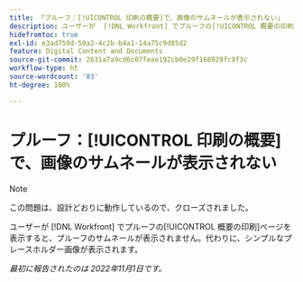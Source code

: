 ```yaml
---
title: 「プルーフ：[!UICONTROL 印刷の概要]で、画像のサムネールが表示されない」
description: ユーザーが  [!DNL Workfront] でプルーフの[!UICONTROL 概要の印刷]ページを表示すると、プルーフのサムネールが表示されません。代わりに、シンプルなプレースホルダー画像が表示されます。
hidefromtoc: true
exl-id: e3ad759d-59a2-4c2b-b4a1-14a75c9d85d2
feature: Digital Content and Documents
source-git-commit: 2631a7a9cd6c07feae192cb0e29f168929fc9f3c
workflow-type: ht
source-wordcount: '83'
ht-degree: 100%

---
```


# プルーフ：[!UICONTROL 印刷の概要]で、画像のサムネールが表示されない

<!--This is on both the WF and WFP TOCs-->

<!--This article is live by request-->

>[!NOTE]
>
>この問題は、設計どおりに動作しているので、クローズされました。

ユーザーが [!DNL Workfront] でプルーフの[!UICONTROL 概要の印刷]ページを表示すると、プルーフのサムネールが表示されません。代わりに、シンプルなプレースホルダー画像が表示されます。

_最初に報告されたのは 2022年11月1日です。_
